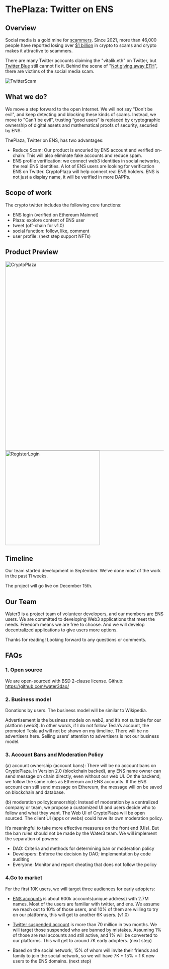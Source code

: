 # ThePlaza: Twitter on ENS


## Overview

Social media is a gold mine for [scammers](https://www.coindesk.com/markets/2018/05/30/6-outrageous-moments-in-crypto-twitter-scam-history/). Since 2021, more than 46,000 people have reported losing over [$1 billion](https://www.outlookindia.com/business/crypto-scam-victims-lost-in-excess-of-1-billion-since-2021-us-federal-trade-commission-news-200354) in crypto to scams and crypto makes it attractive to scammers.

There are many Twitter accounts claiming the "vitalik.eth" on Twitter, but [Twitter Blue](https://www.wired.com/story/twitter-blue-check-verification-buy-scams/) still cannot fix it. Behind the scene of "[Not giving away ETH](https://twitter.com/vitalikbuterin/status/970245720560123904)", there are victims of the social media scam.

![TwitterScam](https://user-images.githubusercontent.com/28680496/203198756-516edbf2-ded5-4a90-8dc6-8d5770a2e7f2.png)

## What we do?

We move a step forward to the open Internet. We will not say "Don't be evil", and keep detecting and blocking these kinds of scams. Instead, we move to "Can't be evil", trusting “good users” is replaced by cryptographic ownership of digital assets and mathematical proofs of security, securied by ENS.


ThePlaza, Twitter on ENS, has two advantages:

- Reduce Scam: Our product is encuried by ENS account and verified on-chain: This will also eliminate fake accounts and reduce spam.
- ENS profile verification: we connect web3 identities in social networks, the real ENS identities. A lot of ENS users are looking for verification ENS on Twitter. CryptoPlaza will help connect real ENS holders. ENS is not just a display name, it will be verified in more DAPPs.


## Scope of work
The crypto twitter includes the following core functions:
 - ENS login (verified on Ethereum Mainnet)
 - Plaza: explore content of ENS user
 - tweet (off-chain for v1.0)
 - social function: follow, like, comment
 - user profile: (next step support NFTs)


## Product Preview
<img width="600" alt="CryptoPlaza" src="https://user-images.githubusercontent.com/28680496/202344461-47a0d487-4079-453e-aa10-c6ece767e8b1.png">

<br />

<img width="300" alt="RegisterLogin" src="https://user-images.githubusercontent.com/28680496/202344469-a20e7be2-ce5a-4f3d-a52e-dd0e0e820bd9.png">

## Timeline
Our team started development in September. We’ve done most of the work in the past 11 weeks.

The project will go live on December 15th.

## Our Team
Water3 is a project team of volunteer developers, and our members are ENS users. We are committed to developing Web3 applications that meet the needs.
Freedom means we are free to choose. And we will develop decentralized applications to give users more options.

Thanks for reading! Looking forward to any questions or comments.

## FAQs

### 1. Open source
We are open-sourced with BSD 2-clause license.
Github: https://github.com/water3dao/

### 2. Business model

Donations by users. The business model will be similar to Wikipedia.

Advertisement is the business models on web2, and it’s not suitable for our platform (web3). In other words, if I do not follow Tesla’s account, the promoted Tesla ad will not be shown on my timeline. There will be no advertisers here. Selling users’ attention to advertisers is not our business model.

### 3. Account Bans and Moderation Policy

(a) account ownership (account bans): There will be no account bans on CryptoPlaza. In Version 2.0 (blockchain backed), any ENS name owner can send message on chain directly, even without our web UI. On the backend, we follow the same rules as Ethereum and ENS accounts. If the ENS account can still send message on Ethereum, the message will on be saved on blockchain and database.

(b) moderation policy(censorship): Instead of moderation by a centralized company or team, we propose a customized UI and users decide who to follow and what they want. The Web UI of CryptoPlaza will be open sourced. The client UI (apps or webs) could have its own moderation policy.

It’s meaningful to take more effective measures on the front end (UIs). But the ban rules should not be made by the Water3 team. We will implement the separation of powers:
- DAO: Criteria and methods for determining ban or moderation policy
- Developers: Enforce the decision by DAO; implementation by code auditing
- Everyone: Monitor and report cheating that does not follow the policy

### 4.Go to market

For the first 10K users, we will target three audiences for early adopters:

- [ENS accounts](https://opensea.io/collection/ens) is about 600k accounts(unique address) with 2.7M names. Most of the users are familiar with twitter, and ens. We assume we reach out to 10% of those users, and 10% of them are willing to try on our platforms, this will get to another 6K users. (v1.0)

- [Twitter suspended account](https://www.firstpost.com/tech/news-analysis/twitter-suspended-over-one-million-accounts-daily-to-curb-misinformation-report-4685661.html) is more than 70 million in two months. We will target those suspended who are banned by mistakes. Assuming 1% of those are real accounts and still active, and 1% will be converted to our platforms. This will get to around 7K early adopters. (next step)

- Based on the social network, 15% of whom will invite their friends and family to join the social network, so we will have 7K * 15% = 1 K new users to the ENS domains. (next step)
